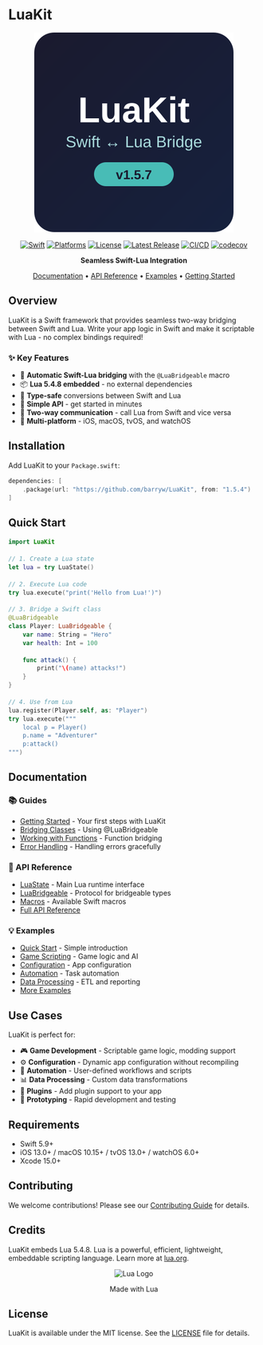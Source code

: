 # LuaKit

<div align="center">

![LuaKit Logo](Images/luakit-logo.svg)

[![Swift](https://img.shields.io/badge/Swift-5.9+-orange.svg)](https://swift.org)
[![Platforms](https://img.shields.io/badge/Platforms-iOS%2013%2B%20|%20macOS%2010.15%2B%20|%20tvOS%2013%2B%20|%20watchOS%206%2B-blue.svg)](https://swift.org)
[![License](https://img.shields.io/badge/License-MIT-brightgreen.svg)](LICENSE)
[![Latest Release](https://img.shields.io/github/v/release/barryw/LuaKit)](https://github.com/barryw/LuaKit/releases/latest)
[![CI/CD](https://github.com/barryw/LuaKit/actions/workflows/ci-cd.yml/badge.svg)](https://github.com/barryw/LuaKit/actions)
[![codecov](https://codecov.io/gh/barryw/LuaKit/branch/main/graph/badge.svg)](https://codecov.io/gh/barryw/LuaKit)

**Seamless Swift-Lua Integration**

[Documentation](Documentation/) • [API Reference](Documentation/API/) • [Examples](Examples/) • [Getting Started](Documentation/Guides/GettingStarted.md)

</div>

## Overview

LuaKit is a Swift framework that provides seamless two-way bridging between Swift and Lua. Write your app logic in Swift and make it scriptable with Lua - no complex bindings required!

### ✨ Key Features

- 🔗 **Automatic Swift-Lua bridging** with the `@LuaBridgeable` macro
- 📦 **Lua 5.4.8 embedded** - no external dependencies
- 🚀 **Type-safe** conversions between Swift and Lua
- 🎯 **Simple API** - get started in minutes
- 🔄 **Two-way communication** - call Lua from Swift and vice versa
- 📱 **Multi-platform** - iOS, macOS, tvOS, and watchOS

## Installation

Add LuaKit to your `Package.swift`:

```swift
dependencies: [
    .package(url: "https://github.com/barryw/LuaKit", from: "1.5.4")
]
```

## Quick Start

```swift
import LuaKit

// 1. Create a Lua state
let lua = try LuaState()

// 2. Execute Lua code
try lua.execute("print('Hello from Lua!')")

// 3. Bridge a Swift class
@LuaBridgeable
class Player: LuaBridgeable {
    var name: String = "Hero"
    var health: Int = 100
    
    func attack() {
        print("\(name) attacks!")
    }
}

// 4. Use from Lua
lua.register(Player.self, as: "Player")
try lua.execute("""
    local p = Player()
    p.name = "Adventurer"
    p:attack()
""")
```

## Documentation

### 📚 Guides
- [Getting Started](Documentation/Guides/GettingStarted.md) - Your first steps with LuaKit
- [Bridging Classes](Documentation/Guides/BridgingClasses.md) - Using @LuaBridgeable
- [Working with Functions](Documentation/Guides/Functions.md) - Function bridging
- [Error Handling](Documentation/Guides/ErrorHandling.md) - Handling errors gracefully

### 🔧 API Reference
- [LuaState](Documentation/API/LuaState.md) - Main Lua runtime interface
- [LuaBridgeable](Documentation/API/LuaBridgeable.md) - Protocol for bridgeable types
- [Macros](Documentation/API/Macros/) - Available Swift macros
- [Full API Reference](Documentation/API/)

### 💡 Examples
- [Quick Start](Examples/QuickStartExample.swift) - Simple introduction
- [Game Scripting](Examples/GameScriptingExample.swift) - Game logic and AI
- [Configuration](Examples/ConfigurationExample.swift) - App configuration
- [Automation](Examples/AutomationExample.swift) - Task automation
- [Data Processing](Examples/DataProcessingExample.swift) - ETL and reporting
- [More Examples](Examples/)

## Use Cases

LuaKit is perfect for:

- 🎮 **Game Development** - Scriptable game logic, modding support
- ⚙️ **Configuration** - Dynamic app configuration without recompiling
- 🤖 **Automation** - User-defined workflows and scripts
- 📊 **Data Processing** - Custom data transformations
- 🧩 **Plugins** - Add plugin support to your app
- 🧪 **Prototyping** - Rapid development and testing

## Requirements

- Swift 5.9+
- iOS 13.0+ / macOS 10.15+ / tvOS 13.0+ / watchOS 6.0+
- Xcode 15.0+

## Contributing

We welcome contributions! Please see our [Contributing Guide](CONTRIBUTING.md) for details.

## Credits

LuaKit embeds Lua 5.4.8. Lua is a powerful, efficient, lightweight, embeddable scripting language. Learn more at [lua.org](https://www.lua.org).

<div align="center">
<img src="https://www.lua.org/images/lua-logo.gif" alt="Lua Logo" width="128">

Made with Lua
</div>

## License

LuaKit is available under the MIT license. See the [LICENSE](LICENSE) file for details.